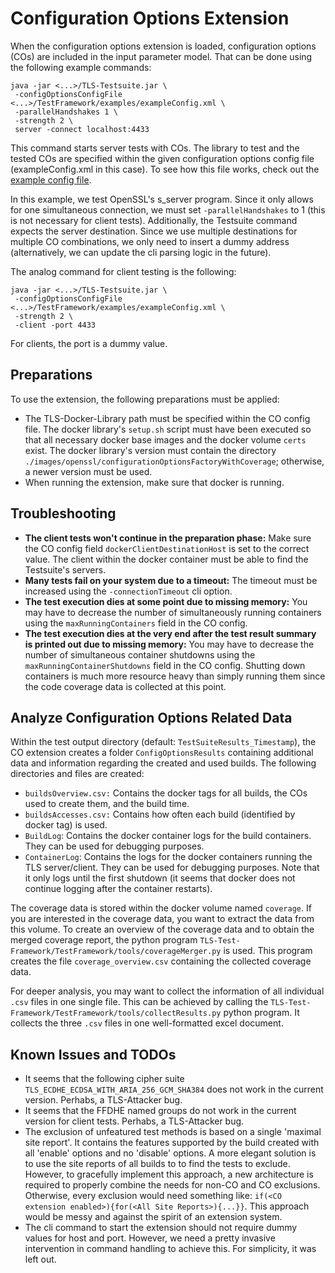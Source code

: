 # Configuration Options Extension

When the configuration options extension is loaded, configuration options (COs) are included in the input parameter model. That can be done using the following example commands:

```console
java -jar <...>/TLS-Testsuite.jar \
 -configOptionsConfigFile <...>/TestFramework/examples/exampleConfig.xml \
 -parallelHandshakes 1 \
 -strength 2 \
 server -connect localhost:4433
```

This command starts server tests with COs. The library to test and the tested COs are specified within the given configuration options config file (exampleConfig.xml in this case). To see how this file works, check out the [example config file](../../../../../../../../../../examples/exampleConfig.xml).

In this example, we test OpenSSL's s_server program. Since it only allows for one simultaneous connection, we must set `-parallelHandshakes` to 1 (this is not necessary for client tests). Additionally, the Testsuite command expects the server destination. Since we use multiple destinations for multiple CO combinations, we only need to insert a dummy address (alternatively, we can update the cli parsing logic in the future).

The analog command for client testing is the following:

```console
java -jar <...>/TLS-Testsuite.jar \
 -configOptionsConfigFile <...>/TestFramework/examples/exampleConfig.xml \
 -strength 2 \
 -client -port 4433
```

For clients, the port is a dummy value.

## Preparations

To use the extension, the following preparations must be applied:
-   The TLS-Docker-Library path must be specified within the CO config file. The docker library's `setup.sh` script must have been executed so that all necessary docker base images and the docker volume `certs` exist. The docker library's version must contain the directory `./images/openssl/configurationOptionsFactoryWithCoverage`; otherwise, a newer version must be used.
-   When running the extension, make sure that docker is running.

## Troubleshooting

- **The client tests won't continue in the preparation phase:** Make sure the CO config field `dockerClientDestinationHost` is set to the correct value. The client within the docker container must be able to find the Testsuite's servers.
- **Many tests fail on your system due to a timeout:** The timeout must be increased using the `-connectionTimeout` cli option.
- **The test execution dies at some point due to missing memory:** You may have to decrease the number of simultaneously running containers using the `maxRunningContainers` field in the CO config.
- **The test execution dies at the very end after the test result summary is printed out due to missing memory:** You may have to decrease the number of simultaneous container shutdowns using the `maxRunningContainerShutdowns` field in the CO config. Shutting down containers is much more resource heavy than simply running them since the code coverage data is collected at this point.

## Analyze Configuration Options Related Data

Within the test output directory (default: `TestSuiteResults_Timestamp`), the CO extension creates a folder `ConfigOptionsResults` containing additional data and information regarding the created and used builds. The following directories and files are created:

- `buildsOverview.csv:` Contains the docker tags for all builds, the COs used to create them, and the build time.
- `buildsAccesses.csv:` Contains how often each build (identified by docker tag) is used.
- `BuildLog`: Contains the docker container logs for the build containers. They can be used for debugging purposes.
- `ContainerLog`: Contains the logs for the docker containers running the TLS server/client. They can be used for debugging purposes. Note that it only logs until the first shutdown (it seems that docker does not continue logging after the container restarts).

The coverage data is stored within the docker volume named `coverage`. If you are interested in the coverage data, you want to extract the data from this volume. To create an overview of the coverage data and to obtain the merged coverage report, the python program `TLS-Test-Framework/TestFramework/tools/coverageMerger.py` is used. This program creates the file `coverage_overview.csv` containing the collected coverage data.

For deeper analysis, you may want to collect the information of all individual `.csv` files in one single file. This can be achieved by calling the `TLS-Test-Framework/TestFramework/tools/collectResults.py` python program. It collects the three `.csv` files in one well-formatted excel document.

## Known Issues and TODOs

- It seems that the following cipher suite `TLS_ECDHE_ECDSA_WITH_ARIA_256_GCM_SHA384` does not work in the current version. Perhabs, a TLS-Attacker bug.
- It seems that the FFDHE named groups do not work in the current version for client tests. Perhabs, a TLS-Attacker bug.
- The exclusion of unfeatured test methods is based on a single 'maximal site report'. It contains the features supported by the build created with all 'enable' options and no 'disable' options. A more elegant solution is to use the site reports of all builds to to find the tests to exclude. However, to gracefully implement this approach, a new architecture is required to properly combine the needs for non-CO and CO exclusions. Otherwise, every exclusion would need something like: `if(<CO extension enabled>){for(<All Site Reports>){...}}`. This approach would be messy and against the spirit of an extension system.
- The cli command to start the extension should not require dummy values for host and port. However, we need a pretty invasive intervention in command handling to achieve this. For simplicity, it was left out.

